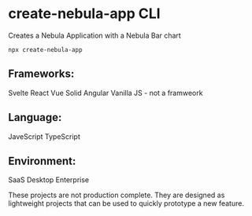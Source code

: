 # create-nebula-app CLI

Creates a Nebula Application with a Nebula Bar chart

```
npx create-nebula-app
```

## Frameworks:
Svelte
React
Vue
Solid
Angular
Vanilla JS - not a framweork

## Language:
JaveScript
TypeScript

## Environment:
SaaS
Desktop
Enterprise


These projects are not production complete. They are designed as lightweight projects that can be used to quickly prototype a new feature.


```
